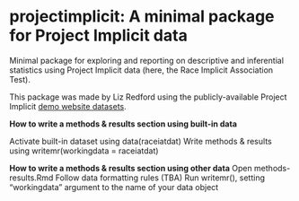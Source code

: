 # projectimplicit: A minimal package for Project Implicit data

Minimal package for exploring and reporting on descriptive and inferential statistics using Project Implicit data (here, the Race Implicit Association Test).

This package was made by Liz Redford using the publicly-available Project Implicit <a href = "https://osf.io/y9hiq/">demo website datasets</a>. 

**How to write a methods & results section using built-in data**

Activate built-in dataset using 
data(raceiatdat)
Write methods & results using
writemr(workingdata = raceiatdat) 	

**How to write a methods & results section using other data**
Open methods-results.Rmd
Follow data formatting rules (TBA)
Run writemr(), setting “workingdata” argument to the name of your data object
